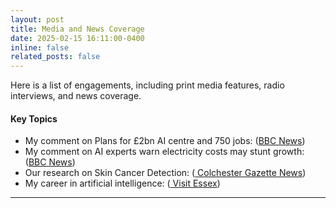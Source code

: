 ```yaml
---
layout: post
title: Media and News Coverage
date: 2025-02-15 16:11:00-0400
inline: false
related_posts: false
---
```


Here is a list of engagements, including print media features, radio interviews, and news coverage.

#### Key Topics

<ul>
    <li>My comment on Plans for £2bn AI centre and 750 jobs: (<a href="https://www.bbc.co.uk/news/articles/c2l0d0lgje7o">BBC News</a>)</li>
    <li>My comment on AI experts warn electricity costs may stunt growth: (<a href="https://www.bbc.co.uk/news/articles/c20g3dr4n4no)">BBC News</a>)</li>
    <li>Our research on Skin Cancer Detection: (<a href="https://www.gazette-news.co.uk/news/24783595.essex-university-study-sees-ai-identify-skin-cancer/)"> Colchester Gazette News</a>)</li>
    <li>My career in artificial intelligence: (<a href="https://www.visitessex.com/explore/this-is-essex/work/work-case-study)"> Visit Essex</a>)</li>

</ul>

---